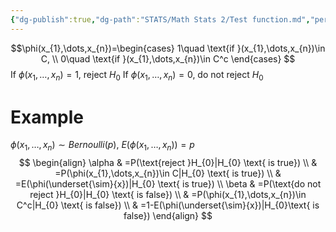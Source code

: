 ```yaml
---
{"dg-publish":true,"dg-path":"STATS/Math Stats 2/Test function.md","permalink":"/stats/math-stats-2/test-function/","created":"2025-03-06T19:18:59.723-05:00","updated":"2025-07-07T17:32:42.569-04:00"}
---
```


$$\phi(x_{1},\dots,x_{n})=\begin{cases}
1\quad \text{if }(x_{1},\dots,x_{n})\in C, \\
0\quad \text{if }(x_{1},\dots,x_{n})\in C^c
\end{cases}
$$
If $\phi(x_{1},\dots,x_{n})=1$, reject $H_{0}$
If $\phi(x_{1},\dots,x_{n})=0$, do not reject $H_{0}$

# Example
$\phi(x_{1},\dots,x_{n})\sim Bernoulli(p)$,  $E(\phi(x_{1},\dots,x_{n}))=p$
$$
\begin{align}
\alpha  &  =P(\text{reject }H_{0}|H_{0} \text{ is true}) \\
 & =P(\phi(x_{1},\dots,x_{n})\in C|H_{0} \text{ is true}) \\
 & =E(\phi(\underset{\sim}{x})|H_{0} \text{ is true}) \\
\beta & =P(\text{do not reject }H_{0}|H_{0} \text{ is false}) \\
 & =P(\phi(x_{1},\dots,x_{n})\in C^c|H_{0} \text{ is false}) \\
 & =1-E(\phi(\underset{\sim}{x})|H_{0}\text{ is false})
\end{align}
$$

